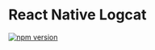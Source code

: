 # React Native Logcat

[![npm version](https://badge.fury.io/js/react-native-logcat.svg)](https://badge.fury.io/js/react-native-logcat)